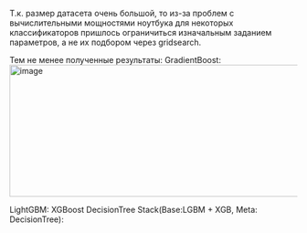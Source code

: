 Т.к. размер датасета очень большой, то из-за проблем с вычислительными мощностями ноутбука для некоторых классификаторов пришлось
ограничиться изначальным заданием параметров, а не их подбором через gridsearch.

Тем не менее полученные результаты:
GradientBoost:<img width="532" height="231" alt="image" src="https://github.com/user-attachments/assets/0af3a520-de3a-4a18-8432-4be7bfa4122e" />

LightGBM:
XGBoost
DecisionTree
Stack(Base:LGBM + XGB, Meta: DecisionTree):
